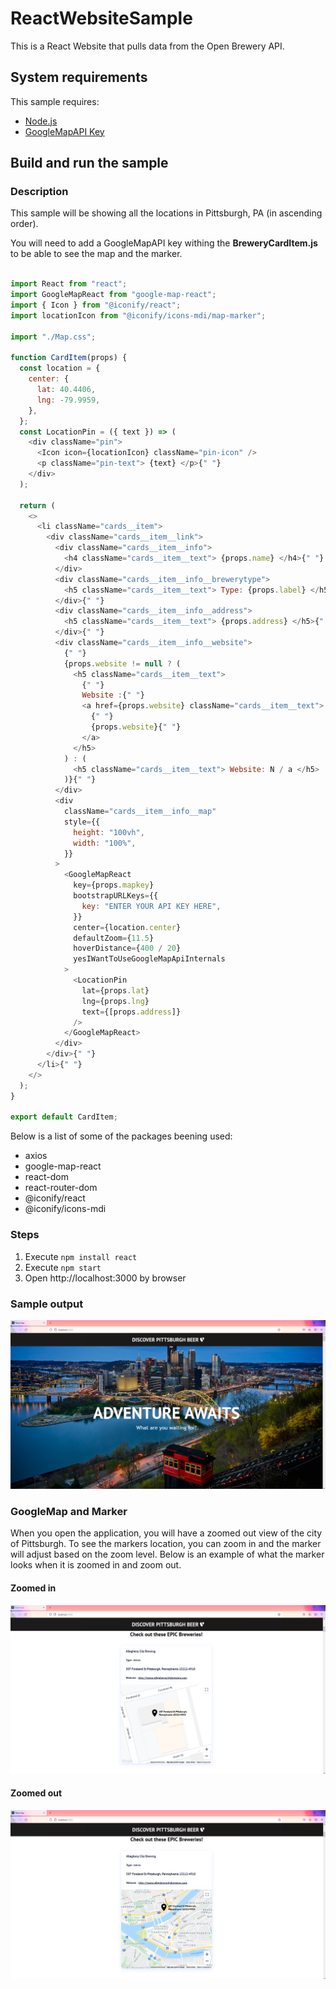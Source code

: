 # ReactWebsiteSample
This is a React Website that pulls data from the Open Brewery API.

## System requirements

This sample requires:
 * [Node.js](https://nodejs.org/en/download/)
 * [GoogleMapAPI Key](https://developers.google.com/maps/documentation/javascript/get-api-key)

## Build and run the sample

### Description

This sample will be showing all the locations in Pittsburgh, PA (in ascending order).

You will need to add a GoogleMapAPI key withing the <strong>BreweryCardItem.js</strong> to be able to see the map and the marker.
```javascript

import React from "react";
import GoogleMapReact from "google-map-react";
import { Icon } from "@iconify/react";
import locationIcon from "@iconify/icons-mdi/map-marker";

import "./Map.css";

function CardItem(props) {
  const location = {
    center: {
      lat: 40.4406,
      lng: -79.9959,
    },
  };
  const LocationPin = ({ text }) => (
    <div className="pin">
      <Icon icon={locationIcon} className="pin-icon" />
      <p className="pin-text"> {text} </p>{" "}
    </div>
  );

  return (
    <>
      <li className="cards__item">
        <div className="cards__item__link">
          <div className="cards__item__info">
            <h4 className="cards__item__text"> {props.name} </h4>{" "}
          </div>
          <div className="cards__item__info__brewerytype">
            <h5 className="cards__item__text"> Type: {props.label} </h5>{" "}
          </div>{" "}
          <div className="cards__item__info__address">
            <h5 className="cards__item__text"> {props.address} </h5>{" "}
          </div>{" "}
          <div className="cards__item__info__website">
            {" "}
            {props.website != null ? (
              <h5 className="cards__item__text">
                {" "}
                Website :{" "}
                <a href={props.website} className="cards__item__text">
                  {" "}
                  {props.website}{" "}
                </a>
              </h5>
            ) : (
              <h5 className="cards__item__text"> Website: N / a </h5>
            )}{" "}
          </div>
          <div
            className="cards__item__info__map"
            style={{
              height: "100vh",
              width: "100%",
            }}
          >
            <GoogleMapReact
              key={props.mapkey}
              bootstrapURLKeys={{
                key: "ENTER YOUR API KEY HERE",
              }}
              center={location.center}
              defaultZoom={11.5}
              hoverDistance={400 / 20}
              yesIWantToUseGoogleMapApiInternals
            >
              <LocationPin
                lat={props.lat}
                lng={props.lng}
                text={[props.address]}
              />
            </GoogleMapReact>
          </div>
        </div>{" "}
      </li>{" "}
    </>
  );
}

export default CardItem;

```


Below is a list of some of the packages beening used:
 * axios
 * google-map-react
 * react-dom
 * react-router-dom
 * @iconify/react
 * @iconify/icons-mdi
    

### Steps

1. Execute `npm install react`
2. Execute `npm start`
2. Open http://localhost:3000 by browser

### Sample output

![](screenshots/HomePage.png)

### GoogleMap and Marker



When you open the application, you will have a zoomed out view of the city of Pittsburgh.  To see the markers location, you can zoom in and the marker will adjust based on the zoom level.  Below is an example of what the marker looks when it is zoomed in and zoom out.

#### Zoomed in
![](screenshots/BreweryScreenshot.png)

#### Zoomed out
![](screenshots/BreweryScreenshot2.png)
